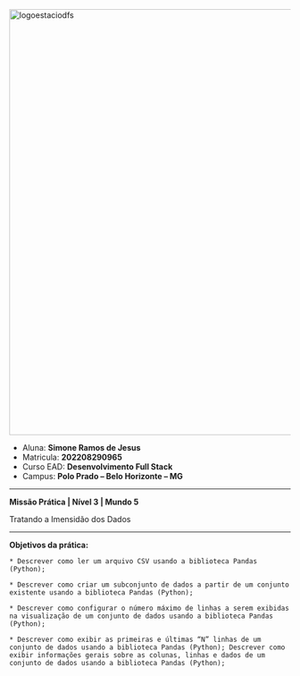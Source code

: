 
<img width="762" alt="logoestaciodfs" src="https://user-images.githubusercontent.com/104142117/204535322-571ae0a5-b475-4441-83b2-06ba02d9930d.png">


- Aluna: **Simone Ramos de Jesus**
- Matricula: **202208290965**
- Curso EAD: **Desenvolvimento Full Stack**
- Campus: **Polo Prado – Belo Horizonte – MG**  


---

**Missão Prática | Nível 3 | Mundo 5**


Tratando a Imensidão dos Dados

---

**Objetivos da prática:**

	* Descrever como ler um arquivo CSV usando a biblioteca Pandas (Python);

	* Descrever como criar um subconjunto de dados a partir de um conjunto existente usando a biblioteca Pandas (Python);

	* Descrever como configurar o número máximo de linhas a serem exibidas na visualização de um conjunto de dados usando a biblioteca Pandas (Python);

	* Descrever como exibir as primeiras e últimas “N” linhas de um conjunto de dados usando a biblioteca Pandas (Python); Descrever como exibir informações gerais sobre as colunas, linhas e dados de um conjunto de dados usando a biblioteca Pandas (Python);
